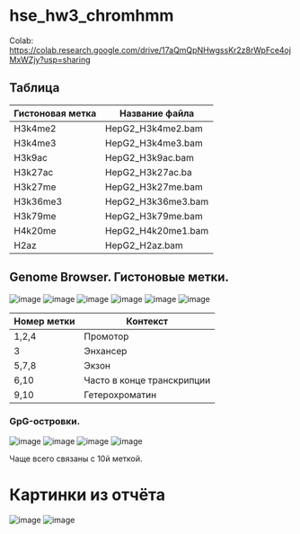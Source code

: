 # hse_hw3_chromhmm
Colab: https://colab.research.google.com/drive/17aQmQpNHwgssKr2z8rWpFce4ojMxWZjy?usp=sharing
## Таблица
| Гистоновая метка | Название файла |
|------------------|----------------|
| H3k4me2 | HepG2_H3k4me2.bam |
| H3k4me3 | HepG2_H3k4me3.bam |
| H3k9ac  | HepG2_H3k9ac.bam  |
| H3k27ac | HepG2_H3k27ac.ba  |
| H3k27me | HepG2_H3k27me.bam |
| H3k36me3  | HepG2_H3k36me3.bam  |
| H3k79me | HepG2_H3k79me.bam |
| H4k20me | HepG2_H4k20me1.bam  |
| H2az  | HepG2_H2az.bam  |
## Genome Browser. Гистоновые метки.
![image](https://user-images.githubusercontent.com/93263163/160469012-88461eff-7db7-4845-afb7-d7fdefb9a687.png)
![image](https://user-images.githubusercontent.com/93263163/160477294-fea2e7bc-a626-4c1e-a1ca-b70e4f9104ce.png)
![image](https://user-images.githubusercontent.com/93263163/160479331-b4e091f8-f74f-4efd-be74-289d207c3ec0.png)
![image](https://user-images.githubusercontent.com/93263163/160493931-ee668ac4-4c88-4333-80d0-31510c363dc2.png)
![image](https://user-images.githubusercontent.com/93263163/160494756-778db1a6-ffca-4c6b-9ab9-34e7ff250f3a.png)
![image](https://user-images.githubusercontent.com/93263163/160496094-d952dc0d-d765-479d-87de-1919323aa542.png)


| Номер метки | Контекст |
|-------------|----------|
| 1,2,4 | Промотор |
| 3 | Энхансер |
| 5,7,8 | Экзон |
| 6,10 | Часто в конце транскрипции | 
| 9,10 | Гетерохроматин |

### GpG-островки.
![image](https://user-images.githubusercontent.com/93263163/160498764-f2a5567f-9b05-4212-afe3-90023a3f1e6b.png)
![image](https://user-images.githubusercontent.com/93263163/160499241-95cf7f6d-59e4-4faa-bb30-306c79433d56.png)
![image](https://user-images.githubusercontent.com/93263163/160499485-8830d195-255a-4fc4-9344-c0a5ce9a60f5.png)
![image](https://user-images.githubusercontent.com/93263163/160499754-e1c8e2d7-fa29-4382-b0f5-b2b5e54a541b.png)

Чаще всего связаны с 10й меткой.

# Картинки из отчёта
![image](https://user-images.githubusercontent.com/93263163/160468439-9729e415-86a7-48d2-9794-dac0f495b1fb.png)
![image](https://user-images.githubusercontent.com/93263163/160468628-cbfe0696-194b-4970-b4bc-da6f984867f7.png)
